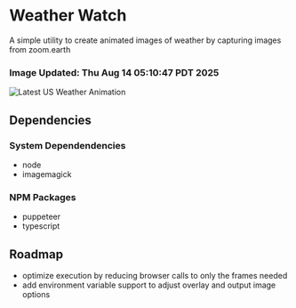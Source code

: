 # Weather Watch

A simple utility to create animated images of weather by capturing images from zoom.earth

### Image Updated: Thu Aug 14 05:10:47 PDT 2025

![Latest US Weather Animation](animations/2025-08-14.webp)

## Dependencies
### System Dependendencies
* node
* imagemagick
### NPM Packages
* puppeteer
* typescript

## Roadmap
* optimize execution by reducing browser calls to only the frames needed
* add environment variable support to adjust overlay and output image options
